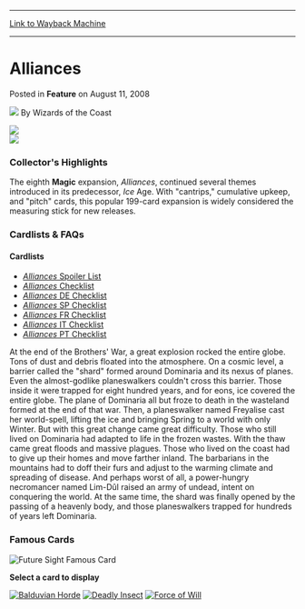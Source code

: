 
---
[Link to Wayback Machine](https://web.archive.org/web/20220120180722/https://magic.wizards.com/en/articles/archive/feature/alliances-2008-08-11)

[_metadata_:author]:- "Wizards of the Coast"
[_metadata_:description]:- "Collector's Highlights The eighth Magic expansion, Alliances, continued several themes introduced in its predecessor, Ice Age. With `cantrips,` cumulative upkeep, and `pitch` cards, this popular 199-card expansion is widely considered the measuring stick for new releases.  Cardlists & FAQs Cardlists Alliances Spoiler List Alliances Checklist Alliances DE Checklist Alliances SP"
[_metadata_:generator]:- "Drupal 7 (http://drupal.org)"
[_metadata_:publish_date]:- "2008-08-11"
[_metadata_:title]:- "Alliances"
[_metadata_:wayback_capture_timestamp]:- "2022-01-20 18:07:22+00:00"
[_metadata_:wayback_raw_url]:- "https://web.archive.org/web/20220120180722id_/https://magic.wizards.com/en/articles/archive/feature/alliances-2008-08-11"
[_metadata_:wayback_url]:- "https://magic.wizards.com/en/articles/archive/feature/alliances-2008-08-11"
---


Alliances
=========



 Posted in **Feature**
 on August 11, 2008 






![](https://media.magic.wizards.com/styles/auth_small/public/images/person/wizards_author.jpg)
By Wizards of the Coast















![](https://media.magic.wizards.com/image_legacy_migration/global/images/magic_expansion_alliances_expansionLogo_en.jpg)  
![](https://media.magic.wizards.com/image_legacy_migration/global/images/magic_expansion_alliances_productShot_en.jpg)




### Collector's Highlights


The eighth **Magic** expansion, *Alliances*, continued several themes introduced in its predecessor, *Ice* Age. With "cantrips," cumulative upkeep, and "pitch" cards, this popular 199-card expansion is widely considered the measuring stick for new releases.




### Cardlists & FAQs



#### Cardlists


* [*Alliances*  Spoiler List](http://archive.wizards.com/Magic/Magazine/Article.aspx?x=magic/generic/cardlists/Alliances.txt)
* [*Alliances*  Checklist](http://archive.wizards.com/Magic/Magazine/Article.aspx?x=magic/generic/cardlists/Alliances_Checklist.txt)
* [*Alliances*  DE Checklist](http://archive.wizards.com/default.asp?x=magic/products/alliances-checklists,,de)
* [*Alliances*  SP Checklist](http://archive.wizards.com/default.asp?x=magic/products/alliances-checklists,,sp)
* [*Alliances*  FR Checklist](http://archive.wizards.com/default.asp?x=magic/products/alliances-checklists,,fr)
* [*Alliances*  IT Checklist](http://archive.wizards.com/default.asp?x=magic/products/alliances-checklists,,it)
* [*Alliances*  PT Checklist](http://archive.wizards.com/default.asp?x=magic/products/alliances-checklists,,pt)





At the end of the Brothers' War, a great explosion rocked the entire globe. Tons of dust and debris floated into the atmosphere. On a cosmic level, a barrier called the "shard" formed around Dominaria and its nexus of planes. Even the almost-godlike planeswalkers couldn't cross this barrier. Those inside it were trapped for eight hundred years, and for eons, ice covered the entire globe. The plane of Dominaria all but froze to death in the wasteland formed at the end of that war. Then, a planeswalker named Freyalise cast her world-spell, lifting the ice and bringing Spring to a world with only Winter. But with this great change came great difficulty. Those who still lived on Dominaria had adapted to life in the frozen wastes. With the thaw came great floods and massive plagues. Those who lived on the coast had to give up their homes and move farther inland. The barbarians in the mountains had to doff their furs and adjust to the warming climate and spreading of disease. And perhaps worst of all, a power-hungry necromancer named Lim-Dûl raised an army of undead, intent on conquering the world. At the same time, the shard was finally opened by the passing of a heavenly body, and those planeswalkers trapped for hundreds of years left Dominaria. 





### Famous Cards



![Future Sight Famous Card](https://media.magic.wizards.com/image_legacy_migration/global/images/magic_expansion_alliances_famous1LargePic_en.jpg)



**Select a card to display**
  
[![Balduvian Horde](https://media.magic.wizards.com/image_legacy_migration/global/images/magic_expansion_alliances_famous1SmallPic_en.jpg)](#famous)
[![Deadly Insect](https://media.magic.wizards.com/image_legacy_migration/global/images/magic_expansion_alliances_famous2SmallPic_en.jpg)](#famous)
[![Force of Will](https://media.magic.wizards.com/image_legacy_migration/global/images/magic_expansion_alliances_famous3SmallPic_en.jpg)](#famous)











